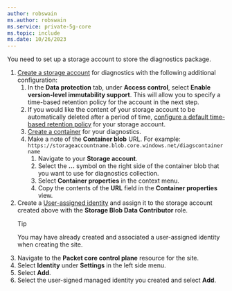 ```yaml
---
author: robswain
ms.author: robswain
ms.service: private-5g-core
ms.topic: include
ms.date: 10/26/2023
---
```


You need to set up a storage account to store the diagnostics package.

1. [Create a storage account](../storage/common/storage-account-create.md) for diagnostics with the following additional configuration:
    1. In the **Data protection** tab, under **Access control**, select **Enable version-level immutability support**. This will allow you to specify a time-based retention policy for the account in the next step.
    1. If you would like the content of your storage account to be automatically deleted after a period of time, [configure a default time-based retention policy](../storage/blobs/immutable-policy-configure-version-scope.md#configure-a-default-time-based-retention-policy) for your storage account.
    1. [Create a container](../storage/blobs/storage-quickstart-blobs-portal.md#create-a-container) for your diagnostics.
    1. Make a note of the **Container blob** URL. For example:  
    `https://storageaccountname.blob.core.windows.net/diagscontainername`  
        1. Navigate to your **Storage account**.
        1. Select the **...** symbol on the right side of the container blob that you want to use for diagnostics collection.
        1. Select **Container properties** in the context menu.
        1. Copy the contents of the **URL** field in the **Container properties** view.
1. Create a [User-assigned identity](../active-directory/managed-identities-azure-resources/overview.md) and assign it to the storage account created above with the **Storage Blob Data Contributor** role.  
    > [!TIP]
    > You may have already created and associated a user-assigned identity when creating the site.
1. Navigate to the **Packet core control plane** resource for the site.
1. Select **Identity** under **Settings** in the left side menu.
1. Select **Add**.
1. Select the user-signed managed identity you created and select **Add**.